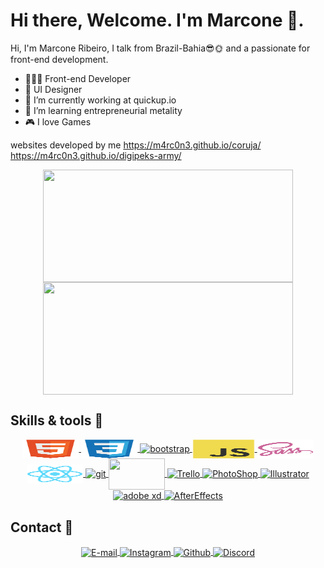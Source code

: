 # Hi there, Welcome. I'm Marcone 👋. 
Hi, I'm Marcone Ribeiro, I talk from Brazil-Bahia😎🌞 and a passionate for front-end development. 

- 👨🏾‍💻 Front-end Developer
- 🎨 UI Designer
- 🔭 I’m currently working at quickup.io
- 🌱 I’m learning entrepreneurial metality
- 🎮 I love Games 

websites developed by me
 https://m4rc0n3.github.io/coruja/
 https://m4rc0n3.github.io/digipeks-army/
<p align="center">
  <a align="center" href="https://github.com/M4RC0N3">
    <img align="center" height="180" width="400" src= "https://github-readme-stats.vercel.app/api?username=M4RC0N3&count_private=true/api?username=M4RC0N3&show_icons=true&bg_color=45,6C49D0,362293&title_color=FFF&icon_color=FFF&text_color=FFF"></img>
  </a>
  <a align="center" href="https://github.com/M4RC0N3">
    <img align="center" height="180" width="400" src= "https://github-readme-stats.vercel.app/api/top-langs/?username=M4RC0N3&layout=compact&bg_color=45,6C49D0,362293&title_color=FFF&icon_color=FFF&text_color=FFF")](https://github.com/M4RC0N3/github-readme-stats)"></img>
  </a>
</p>

## Skills & tools 🚀
<p align="center">
  <a align="center" href="https://github.com/M4RC0N3">
    <img align="center" style="max-width:100%;" src= "https://raw.githubusercontent.com/devicons/devicon/master/icons/html5/html5-original.svg" width="90" height="30" alt ="HTML 5"></img>
    <img align="center" style="max-width:100%;" src= "https://raw.githubusercontent.com/devicons/devicon/master/icons/css3/css3-original.svg" width="90" height="30" alt ="CSS 3"></img>
    <img align="center" style="max-width:100%;" src="https://cdn.jsdelivr.net/gh/devicons/devicon/icons/bootstrap/bootstrap-plain-wordmark.svg" width="90" height="30" alt="bootstrap" />
    <img align="center" style="max-width:100%;" src= "https://raw.githubusercontent.com/devicons/devicon/master/icons/javascript/javascript-original.svg" width="100" height="30"  alt ="Java Script">        </img>
    <img align="center" style="max-width:100%;" src= "https://raw.githubusercontent.com/devicons/devicon/master/icons/sass/sass-original.svg" width="90" height="30" alt ="SASS"></img>
    <img align="center" style="max-width:100%;" src= "https://raw.githubusercontent.com/devicons/devicon/master/icons/react/react-original.svg" width="90" height="30" alt ="React"></img>
  <img align="center" style="max-width:100%;" src="https://cdn.jsdelivr.net/gh/devicons/devicon/icons/git/git-plain-wordmark.svg" width="90" height="50" alt="git"/>
  <img  align="center" style="max-width:100%;" src="https://cdn.jsdelivr.net/gh/devicons/devicon/icons/ionic/ionic-original-wordmark.svg" width="90" height="50"/>

  
  <img align="center" style="max-width:100%;" src="https://cdn.jsdelivr.net/gh/devicons/devicon/icons/trello/trello-plain-wordmark.svg" width="100" height="70" alt="Trello" />
  <img align="center" style="max-width:100%;" src="https://cdn.jsdelivr.net/gh/devicons/devicon/icons/photoshop/photoshop-plain.svg" width="90" height="30" alt="PhotoShop" />
  <img align="center" style="max-width:100%;" src="https://cdn.jsdelivr.net/gh/devicons/devicon/icons/illustrator/illustrator-plain.svg" width="90" height="30" alt="Illustrator" />
  <img align="center" style="max-width:100%;" src="https://cdn.jsdelivr.net/gh/devicons/devicon/icons/xd/xd-plain.svg" width="90" height="30" alt="adobe xd" />
  <img align="center" style="max-width:100%;" src="https://cdn.jsdelivr.net/gh/devicons/devicon/icons/aftereffects/aftereffects-original.svg" width="90" height="30" alt="AfterEffects"  />
  </a>
</p>

## Contact 📱 
<p align = "center">
  <a href="mailto:marconeribeiro22@gmail.com" target="_blank">
    <img align="center" style="max-width:100%" src="https://img.shields.io/badge/Gmail-D14836?style=for-the-badge&logo=gmail&logoColor=white" alt="E-mail"></img>
  </a>
  <a href="https://www.instagram.com/marcone_s.ribeiro/" target="_blank">
    <img align="center" style="max-width:100%" src="https://img.shields.io/badge/Instagram-E4405F?style=for-the-badge&logo=instagram&logoColor=white" alt="Instagram"></img>
  </a>
  
  <a href="https://github.com/M4RC0N3" target="_blank">
    <img align="center" style="max-width:100%" src="https://img.shields.io/badge/GitHub-100000?style=for-the-badge&logo=github&logoColor=white" alt="Github"></img>
  </a>
  
  <a href="https://www.linkedin.com/in/marcone-ribeiro-947184163/" target="_blank">
    <img align="center" style="max-width:100%" src="https://img.shields.io/badge/LinkedIn-0077B5?style=for-the-badge&logo=linkedin&logoColor=white" alt="Discord"></img>
  </a>
  
